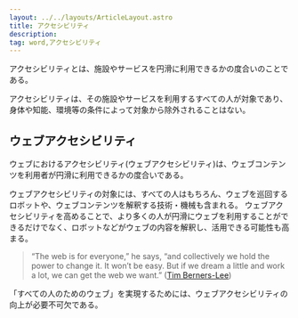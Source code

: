 ```yaml
---
layout: ../../layouts/ArticleLayout.astro
title: アクセシビリティ
description:
tag: word,アクセシビリティ
---
```


アクセシビリティとは、施設やサービスを円滑に利用できるかの度合いのことである。

アクセシビリティは、その施設やサービスを利用するすべての人が対象であり、身体や知能、環境等の条件によって対象から除外されることはない。

## ウェブアクセシビリティ
ウェブにおけるアクセシビリティ(ウェブアクセシビリティ)は、ウェブコンテンツを利用者が円滑に利用できるかの度合いである。

ウェブアクセシビリティの対象には、すべての人はもちろん、ウェブを巡回するロボットや、ウェブコンテンツを解釈する技術・機械も含まれる。
ウェブアクセシビリティを高めることで、より多くの人が円滑にウェブを利用することができるだけでなく、ロボットなどがウェブの内容を解釈し、活用できる可能性も高まる。

>  “The web is for everyone,” he says, “and collectively we hold the power to change it. It won’t be easy. But if we dream a little and work a lot, we can get the web we want.” ([Tim Berners-Lee](https://www.theguardian.com/technology/2019/mar/12/tim-berners-lee-on-30-years-of-the-web-if-we-dream-a-little-we-can-get-the-web-we-want))

「すべての人のためのウェブ」を実現するためには、ウェブアクセシビリティの向上が必要不可欠である。
